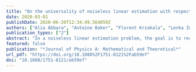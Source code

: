 ```yaml
---
title: "On the universality of noiseless linear estimation with respect to the measurement matrix"
date: 2020-03-01
publishDate: 2020-06-20T12:34:49.564059Z
authors: ["Alia Abbara", "Antoine Baker", "Florent Krzakala", "Lenka Zdeborová"]
publication_types: ["2"]
abstract: "In a noiseless linear estimation problem, the goal is to reconstruct a vector  from the knowledge of its linear projections . There have been many theoretical works concentrating on the case where the matrix  is a random i.i.d. one, but a number of heuristic evidence suggests that many of these results are universal and extend well beyond this restricted case. Here we revisit this problem through the prism of development of message passing methods, and consider not only the universality of the -transition, as previously addressed, but also the one of the optimal Bayesian reconstruction. We observed that the universality extends to the Bayes-optimal minimum mean-squared (MMSE) error, and to a range of structured matrices."
featured: false
publication: "*Journal of Physics A: Mathematical and Theoretical*"
url_pdf: "https://doi.org/10.1088%2F1751-8121%2Fab59ef"
doi: "10.1088/1751-8121/ab59ef"
---
```


